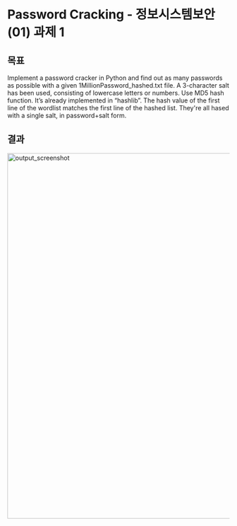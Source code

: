 # Password Cracking - 정보시스템보안(01) 과제 1

## 목표
Implement a password cracker in Python and find out as many passwords as possible with a given 1MillionPassword_hashed.txt file. A 3-character salt has been used, consisting of lowercase letters or numbers.
Use MD5 hash function. It’s already implemented in “hashlib”. The hash value of the first line of the wordlist matches the first line of the hashed list.
They're all hased with a single salt, in password+salt form.

## 결과
<img width="827" alt="output_screenshot" src="https://github.com/SeoyoungOhMe/PasswordCracking/assets/96602351/4583daff-2f30-4805-be3e-e1aa5d542cd5">
